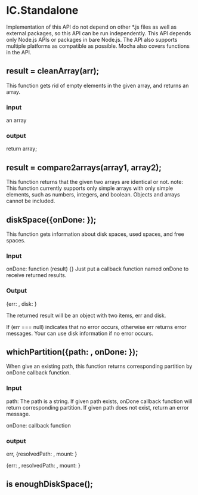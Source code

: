 # IC.Standalone

Implementation of this API do not depend on other *.js files as well as external packages, so this API can be run independently.
This API depends only Node.js APIs or packages in bare Node.js.
The API also supports multiple platforms as compatible as possible.
Mocha also covers functions in the API.

## result = cleanArray(arr);

This function gets rid of empty elements in the given array, and returns an array.

### input

an array

### output

return array;


## result = compare2arrays(array1, array2);

This function returns that the given two arrays are identical or not.
note: This function currently supports only simple arrays with only simple elements, such as numbers, integers, and boolean.
Objects and arrays cannot be included.



## diskSpace({onDone: });

This function gets information about disk spaces, used spaces, and free spaces.

### Input

onDone: function (result) {}
Just put a callback function named onDone to receive returned results.


### Output

{err: , disk: }

The returned result will be an object with two items, err and disk.

If (err === null) indicates that no error occurs, otherwise err returns error messages.
Your can use disk information if no error occurs.


## whichPartition({path: , onDone: });

When give an existing path, this function returns corresponding partition by onDone callback function.

### Input

path: The path is a string. If given path exists, onDone callback function will return corresponding partition. If given path does not exist, return an error message.

onDone: callback function

### output

err, {resolvedPath: , mount: }



{err: , resolvedPath: , mount: }



## is enoughDiskSpace();




